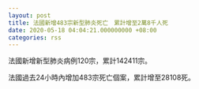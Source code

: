 ```yaml
---
layout: post
title: 法國新增483宗新型肺炎死亡　累計增至2萬8千人死
date: 2020-05-18 04:04:21.000000000 +08:00
categories: rss
---
```


法國新增新型肺炎病例120宗，累計142411宗。

法國過去24小時內增加483宗死亡個案，累計增至28108死。
